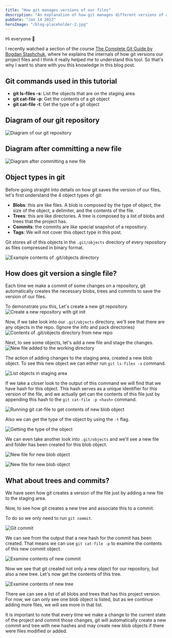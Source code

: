 ```yaml
---
title: "How git manages versions of our files"
description: "An explanation of how git manages different versions of a file in a repository"
pubDate: "Jan 14 2022"
heroImage: "/blog-placeholder-2.jpg"
---
```


Hi everyone 👋

I recently watched a section of the course [The Complete Git Guide by Bogdan Stashchuk](https://www.udemy.com/course/git-and-github-complete-guide), where he explains the internals of how git versions our project files and I think it really helped me to understand this tool. So that's why I want to share with you this knowledge in this blog post.

## Git commands used in this tutorial

- **git ls-files -s**: List the objects that are on the staging area
- **git cat-file -p**: Get the contents of a git object
- **git cat-file -t**: Get the type of a git object

## Diagram of our git repository

![Diagram of our git repository](https://dev-to-uploads.s3.amazonaws.com/uploads/articles/lh0mtrr4h4td74tj0zyh.png)

## Diagram after committing a new file

![Diagram after committing a new file](https://dev-to-uploads.s3.amazonaws.com/uploads/articles/q53vff57ha5oz591x6dn.png)

## Object types in git

Before going straight into details on how git saves the version of our files, let's first understand the 4 object types of git:

- **Blobs**: this are like files. A blob is composed by the type of object, the size of the object, a delimiter, and the contents of the file.
- **Trees**: this are like directories. A tree is composed by a list of blobs and trees that the project has.
- **Commits**: the commits are like special snapshot of a repository.
- **Tags**: We will not cover this object type in this post.

Git stores all of this objects in the `.git/objects` directory of every repository as files compressed in binary format.

![Example contents of .git/objects directory](https://dev-to-uploads.s3.amazonaws.com/uploads/articles/mz1wxypq775h3p5mimw9.png)

## How does git version a single file?

Each time we make a commit of some changes on a repository, git automatically creates the necessary blobs, trees and commits to save the version of our files.

To demonstrate you this, Let's create a new git repository.
![Create a new repository with git init](https://dev-to-uploads.s3.amazonaws.com/uploads/articles/qhbv0k64712idtccjpxh.png)

Now, if we take look into our `.git/objects` directory, we'll see that there are any objects in the repo. (Ignore the info and pack directories)
![Contents of .git/objects directory from new repo](https://dev-to-uploads.s3.amazonaws.com/uploads/articles/y5srhjl5ttqqqj20umjm.png)

Next, to see some objects, let's add a new file and stage the changes.
![New file added to the working directory](https://dev-to-uploads.s3.amazonaws.com/uploads/articles/7tjg07mhjyjkbp31nbay.png)

The action of adding changes to the staging area, created a new blob object. To see this new object we can either run `git ls-files -s` command.

![List objects in staging area](https://dev-to-uploads.s3.amazonaws.com/uploads/articles/qkr8lwosph1jienzrzft.png)

If we take a closer look to the output of this command we will find that we have hash for this object. This hash serves as a unique identifier for this version of the file, and we actually get can the contents of this file just by appending this hash to the `git cat-file -p <hash>` command.

![Running git cat-file to get contents of new blob object](https://dev-to-uploads.s3.amazonaws.com/uploads/articles/tdfvz09fb23tseo1ocge.png)

Also we can get the type of the object by using the `-t` flag.

![Getting the type of the object](https://dev-to-uploads.s3.amazonaws.com/uploads/articles/6ofmsygo12lqjewvzivo.png)

We can even take another look into `.git/objects` and we'll see a new file and folder has been created for this blob object.

![New file for new blob object](https://dev-to-uploads.s3.amazonaws.com/uploads/articles/x8c1mnriyvwk0xmvc0w7.png)

![New file for new blob object](https://dev-to-uploads.s3.amazonaws.com/uploads/articles/ddycysrje9hp1mmfsrrg.png)

## What about trees and commits?

We have seen how git creates a version of the file just by adding a new file to the staging area.

Now, to see how git creates a new tree and associate this to a commit.

To do so we only need to run `git commit`.

![Git commit](https://dev-to-uploads.s3.amazonaws.com/uploads/articles/nf9cg19sp5vp40o5g905.png)

We can see from the output that a new hash for the commit has been created. That means we can use `git cat-file -p` to examine the contents of this new commit object.

![Examine contents of new commit](https://dev-to-uploads.s3.amazonaws.com/uploads/articles/gw8env0x190z84twi5bv.png)

Now we see that git created not only a new object for our repository, but also a new tree. Let's now get the contents of this tree.

![Examine contents of new tree](https://dev-to-uploads.s3.amazonaws.com/uploads/articles/dmtn7bldutpp5r9dlrq1.png)

There we can see a list of all blobs and trees that has this project version. For now, we can only see one blob object is listed, but as we continue adding more files, we will see more in that list.

It is important to note that every time we make a change to the current state of the project and commit those changes, git will automatically create a new commit and tree with new hashes and may create new blob objects if there were files modified or added.
